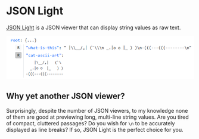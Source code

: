 # JSON Light

[JSON Light](https://bluerose73.github.io/jsonlight/) is a JSON viewer that can display string values as raw text.

![Demo image](demo.png)

## Why yet another JSON viewer?

Surprisingly, despite the number of JSON viewers, to my knowledge none of them are good at previewing long, multi-line string values. Are you tired of compact, cluttered passages? Do you wish for ``\n`` to be accurately displayed as line breaks? If so, JSON Light is the perfect choice for you.
